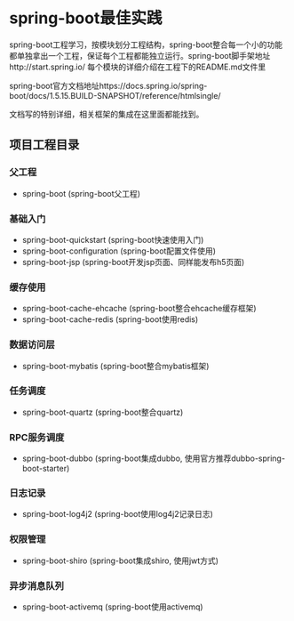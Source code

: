 # spring-boot最佳实践

spring-boot工程学习，按模块划分工程结构，spring-boot整合每一个小的功能都单独拿出一个工程，保证每个工程都能独立运行。spring-boot脚手架地址http://start.spring.io/ 
每个模块的详细介绍在工程下的README.md文件里

spring-boot官方文档地址https://docs.spring.io/spring-boot/docs/1.5.15.BUILD-SNAPSHOT/reference/htmlsingle/  

文档写的特别详细，相关框架的集成在这里面都能找到。

## 项目工程目录
### 父工程
* spring-boot (spring-boot父工程)

### 基础入门
* spring-boot-quickstart (spring-boot快速使用入门)
* spring-boot-configuration (spring-boot配置文件使用)
* spring-boot-jsp (spring-boot开发jsp页面、同样能发布h5页面)

### 缓存使用
* spring-boot-cache-ehcache (spring-boot整合ehcache缓存框架)
* spring-boot-cache-redis (spring-boot使用redis)

### 数据访问层
* spring-boot-mybatis (spring-boot整合mybatis框架)

### 任务调度
* spring-boot-quartz (spring-boot整合quartz)

### RPC服务调度
* spring-boot-dubbo (spring-boot集成dubbo, 使用官方推荐dubbo-spring-boot-starter)

### 日志记录
* spring-boot-log4j2 (spring-boot使用log4j2记录日志)

### 权限管理
* spring-boot-shiro (spring-boot集成shiro, 使用jwt方式)

### 异步消息队列
* spring-boot-activemq	(spring-boot使用activemq)
